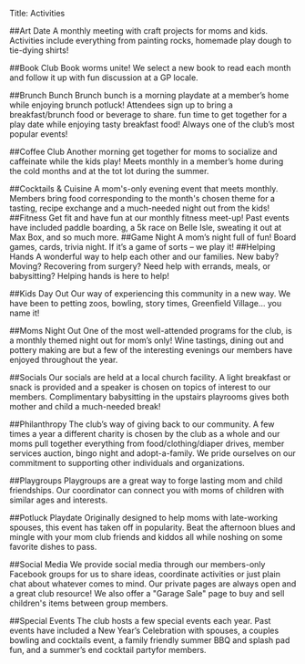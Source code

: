 Title: Activities

##Art Date
A monthly meeting with craft projects for moms and kids. Activities include everything from painting rocks, homemade play dough to tie-dying shirts!

##Book Club
Book worms unite! We select a new book to read each month and follow it up with fun discussion at a GP locale.

##Brunch Bunch
Brunch bunch is a morning playdate at a member’s home while enjoying brunch potluck! Attendees sign up to bring a breakfast/brunch food or beverage to share. fun time to get together for a play date while enjoying tasty breakfast food! Always one of the club’s most popular events!

##Coffee Club
Another morning get together for moms to socialize and caffeinate while the kids play! Meets monthly in a member’s home during the cold months and at the tot lot during the summer.

##Cocktails & Cuisine
A mom's-only evening event that meets monthly. Members bring food corresponding to the month's chosen theme for a tasting, recipe exchange and a much-needed night out from the kids!
##Fitness
Get fit and have fun at our monthly fitness meet-up! Past events have included paddle boarding, a 5k race on Belle Isle, sweating it out at Max Box, and so much more.
##Game Night
 A mom’s night full of fun! Board games, cards, trivia night.  If it’s a game of sorts – we play it!
##Helping Hands
A wonderful way to help each other and our families. New baby? Moving? Recovering from surgery? Need help with errands, meals, or babysitting? Helping hands is here to help!

##Kids Day Out
Our way of experiencing this community in a new way. We have been to petting zoos, bowling, story times, Greenfield Village... you name it!

##Moms Night Out
One of the most well-attended programs for the club, is a monthly themed night out for mom’s only! Wine tastings, dining out and pottery making are but a few of the interesting evenings our members have enjoyed throughout the year.


##Socials
Our socials are held at a local church facility. A light breakfast or snack is provided and a speaker is chosen on topics of interest to our members. Complimentary babysitting in the upstairs playrooms gives both mother and child a much-needed break!

##Philanthropy
The club’s way of giving back to our community. A few times a year a different charity is chosen by the club as a whole and our moms pull together everything from food/clothing/diaper drives, member services auction, bingo night and adopt-a-family. We pride ourselves on our commitment to supporting other individuals and organizations.

##Playgroups
Playgroups are a great way to forge lasting mom and child friendships. Our coordinator can connect you with moms of children with similar ages and interests.

##Potluck Playdate
Originally designed to help moms with late-working spouses, this event has taken off in popularity. Beat the afternoon blues and mingle with your mom club friends and kiddos all while noshing on some favorite dishes to pass.

##Social Media
We provide social media through our members-only Facebook groups for us to share ideas, coordinate activities or just plain chat about whatever comes to mind. Our private pages are always open and a great club resource! We also offer a "Garage Sale" page to buy and sell children's items between group members.

##Special Events
The club hosts a few special events each year.  Past events have included a New Year’s Celebration with spouses, a couples bowling and cocktails event, a family friendly summer BBQ and splash pad fun, and a summer’s end cocktail partyfor members.
